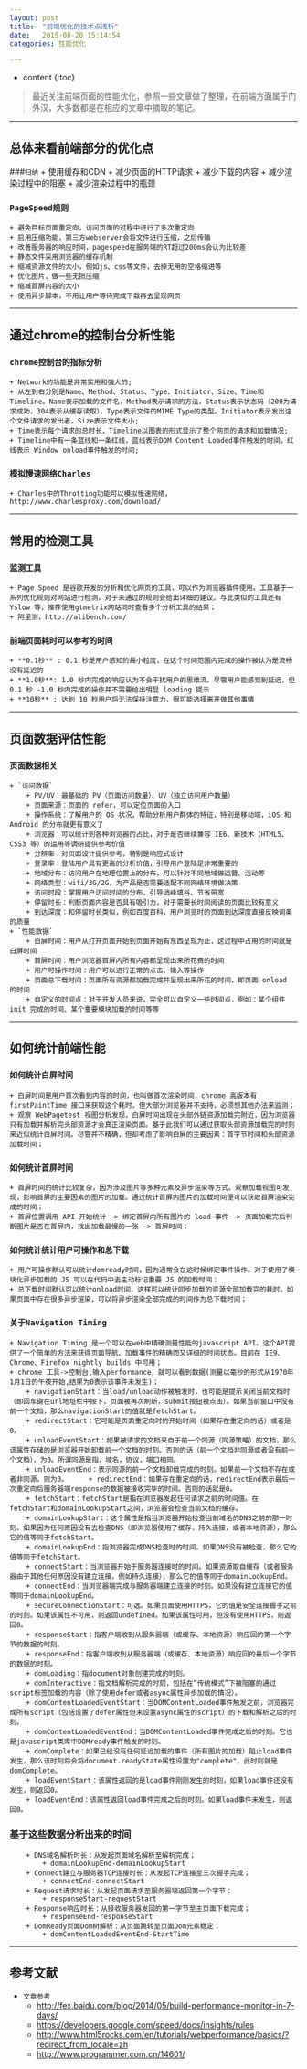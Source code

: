 ```yaml
---
layout: post
title:  "前端优化的技术点浅析"
date:   2015-08-20 15:14:54
categories: 性能优化

---
```



* content
{:toc}


> 最近关注前端页面的性能优化，参照一些文章做了整理，在前端方面属于门外汉，大多数都是在相应的文章中摘取的笔记。

---

## 总体来看前端部分的优化点

###`归纳`
	+ 使用缓存和CDN
	+ 减少页面的HTTP请求
	+ 减少下载的内容
	+ 减少渲染过程中的阻塞
	+ 减少渲染过程中的瓶颈
### `PageSpeed规则`
	+ 避免目标页面重定向，访问页面的过程中进行了多次重定向
	+ 启用压缩功能，第三方webserver会将文件进行压缩，之后传输
	+ 改善服务器的响应时间，pagespeed在服务端的RT超过200ms会认为比较差
	+ 静态文件采用浏览器的缓存机制
	+ 缩减资源文件的大小，例如js、css等文件，去掉无用的空格缩进等
	+ 优化图片，做一些无损压缩
	+ 缩减首屏内容的大小
	+ 使用异步脚本，不用让用户等待完成下载再去呈现网页

---

## 通过chrome的控制台分析性能
	
### `chrome控制台的指标分析`
	+ Network的功能是非常实用和强大的;
	+ 从左到右分别是Name、Method、Status、Type、Initiator、Size、Time和Timeline。Name表示加载的文件名，Method表示请求的方法，Status表示状态码（200为请求成功，304表示从缓存读取），Type表示文件的MIME Type的类型。Initiator表示发出这个文件请求的发出者，Size表示文件大小;
	+ Time表示每个请求的总时长，Timeline以图表的形式显示了整个网页的请求和加载情况;
	+ Timeline中有一条蓝线和一条红线，蓝线表示DOM Content Loaded事件触发的时间，红线表示 Window onload事件触发的时间;

### `模拟慢速网络Charles`
	+ Charles中的Throtting功能可以模拟慢速网络，http://www.charlesproxy.com/download/

---

## 常用的检测工具

### `监测工具`
	+ Page Speed 是谷歌开发的分析和优化网页的工具，可以作为浏览器插件使用。工具基于一系列优化规则对网站进行检测，对于未通过的规则会给出详细的建议。与此类似的工具还有 Yslow 等，推荐使用gtmetrix网站同时查看多个分析工具的结果；
	+ 阿里测，http://alibench.com/	
### `前端页面耗时可以参考的时间`
	+ **0.1秒** : 0.1 秒是用户感知的最小粒度，在这个时间范围内完成的操作被认为是流畅没有延迟的
	+ **1.0秒**: 1.0 秒内完成的响应认为不会干扰用户的思维流。尽管用户能感觉到延迟，但 0.1 秒 -1.0 秒内完成的操作并不需要给出明显 loading 提示
	+ **10秒** : 达到 10 秒用户将无法保持注意力，很可能选择离开做其他事情

---

##	页面数据评估性能

### `页面数据相关`

	+ `访问数据`
		+ PV/UV：最基础的 PV（页面访问数量）、UV（独立访问用户数量）
		+ 页面来源：页面的 refer，可以定位页面的入口
		+ 操作系统：了解用户的 OS 状况，帮助分析用户群体的特征，特别是移动端，iOS 和 Android 的分布就更有意义了
		+ 浏览器：可以统计到各种浏览器的占比，对于是否继续兼容 IE6、新技术（HTML5、CSS3 等）的运用等调研提供参考价值
		+ 分辨率：对页面设计提供参考，特别是响应式设计
		+ 登录率：登陆用户具有更高的分析价值，引导用户登陆是非常重要的
		+ 地域分布：访问用户在地理位置上的分布，可以针对不同地域做运营、活动等
		+ 网络类型：wifi/3G/2G，为产品是否需要适配不同网络环境做决策
		+ 访问时段：掌握用户访问时间的分布，引导消峰填谷、节省带宽
		+ 停留时长：判断页面内容是否具有吸引力，对于需要长时间阅读的页面比较有意义
		+ 到达深度：和停留时长类似，例如百度百科，用户浏览时的页面到达深度直接反映词条的质量
	+ `性能数据`
		+ 白屏时间：用户从打开页面开始到页面开始有东西呈现为止，这过程中占用的时间就是白屏时间
		+ 首屏时间：用户浏览器首屏内所有内容都呈现出来所花费的时间
		+ 用户可操作时间：用户可以进行正常的点击、输入等操作
		+ 页面总下载时间：页面所有资源都加载完成并呈现出来所花的时间，即页面 onload 的时间
		+ 自定义的时间点：对于开发人员来说，完全可以自定义一些时间点，例如：某个组件 init 完成的时间、某个重要模块加载的时间等等

---

## 如何统计前端性能

### `如何统计白屏时间`
	+ 白屏时间是用户首次看到内容的时间，也叫做首次渲染时间，chrome 高版本有 firstPaintTime 接口来获取这个耗时，但大部分浏览器并不支持，必须想其他办法来监测；
	+ 观察 WebPagetest 视图分析发现，白屏时间出现在头部外链资源加载完附近，因为浏览器只有加载并解析完头部资源才会真正渲染页面。基于此我们可以通过获取头部资源加载完的时刻来近似统计白屏时间。尽管并不精确，但却考虑了影响白屏的主要因素：首字节时间和头部资源加载时间；

### `如何统计首屏时间`
	+ 首屏时间的统计比较复杂，因为涉及图片等多种元素及异步渲染等方式。观察加载视图可发现，影响首屏的主要因素的图片的加载。通过统计首屏内图片的加载时间便可以获取首屏渲染完成的时间；
	+ 首屏位置调用 API 开始统计 -> 绑定首屏内所有图片的 load 事件 -> 页面加载完后判断图片是否在首屏内，找出加载最慢的一张 -> 首屏时间；

### `如何统计统计用户可操作和总下载`
	+ 用户可操作默认可以统计domready时间，因为通常会在这时候绑定事件操作。对于使用了模块化异步加载的 JS 可以在代码中去主动标记重要 JS 的加载时间；
	+ 总下载时间默认可以统计onload时间，这样可以统计同步加载的资源全部加载完的耗时。如果页面中存在很多异步渲染，可以将异步渲染全部完成的时间作为总下载时间；

### `关于Navigation Timing `

	+ Navigation Timing 是一个可以在web中精确测量性能的javascript API。这个API提供了一个简单的方法来获得页面导航、加载事件的精确而又详细的时间状态。目前在 IE9、Chrome、Firefox nightly builds 中可用；
	+ chrome 工具->控制台,输入performance，就可以看到数据(测量以毫秒的形式从1970年1月1日的午夜开始,结果为0表示该事件未发生)；
		+ navigationStart：当load/unload动作被触发时，也可能是提示关闭当前文档时（即回车键在url地址栏中按下，页面被再次刷新，submit按钮被点击）。如果当前窗口中没有前一个文档，那么navigationStart的值就是fetchStart。
		+ redirectStart：它可能是页面重定向时的开始时间（如果存在重定向的话）或者是0。
		+ unloadEventStart：如果被请求的文档来自于前一个同源（同源策略）的文档，那么该属性存储的是浏览器开始卸载前一个文档的时刻。否则的话（前一个文档非同源或者没有前一个文档），为0。所谓同源是指，域名，协议，端口相同。
		+ unloadEventEnd：表示同源的前一个文档卸载完成的时刻。如果前一个文档不存在或者非同源，则为0。		+ redirectEnd：如果存在重定向的话，redirectEnd表示最后一次重定向后服务器端response的数据被接收完毕的时间。否则的话就是0。
		+ fetchStart：fetchStart是指在浏览器发起任何请求之前的时间值。在fetchStart和domainLookupStart之间，浏览器会检查当前文档的缓存。	
		+ domainLookupStart：这个属性是指当浏览器开始检查当前域名的DNS之前的那一时刻。如果因为任何原因没有去检查DNS（即浏览器使用了缓存，持久连接，或者本地资源），那么它的值等同于fetchStart。
		+ domainLookupEnd：指浏览器完成DNS检查时的时间。如果DNS没有被检查，那么它的值等同于fetchStart。
		+ connectStart：当浏览器开始于服务器连接时的时间。如果资源取自缓存（或者服务器由于其他任何原因没有建立连接，例如持久连接），那么它的值等同于domainLookupEnd。
		+ connectEnd：当浏览器端完成与服务器端建立连接的时刻。如果没有建立连接它的值等同于domainLookupEnd。
		+ secureConnectionStart：可选。如果页面使用HTTPS，它的值是安全连接握手之前的时刻。如果该属性不可用，则返回undefined。如果该属性可用，但没有使用HTTPS，则返回0。
		+ responseStart：指客户端收到从服务器端（或缓存、本地资源）响应回的第一个字节的数据的时刻。
		+ responseEnd：指客户端收到从服务器端（或缓存、本地资源）响应回的最后一个字节的数据的时刻。
		+ domLoading：指document对象创建完成的时刻。
		+ domInteractive：指文档解析完成的时刻，包括在“传统模式”下被阻塞的通过script标签加载的内容（除了使用defer或者async属性异步加载的情况）。
		+ domContentLoadedEventStart：当DOMContentLoaded事件触发之前，浏览器完成所有script（包括设置了defer属性但未设置async属性的script）的下载和解析之后的时刻。
		+ domContentLoadedEventEnd：当DOMContentLoaded事件完成之后的时刻。它也是javascript类库中DOMready事件触发的时刻。
		+ domComplete：如果已经没有任何延迟加载的事件（所有图片的加载）阻止load事件发生，那么该时刻将会将document.readyState属性设置为"complete"，此时刻就是domComplete。
		+ loadEventStart：该属性返回的是load事件刚刚发生的时刻，如果load事件还没有发生，则返回0。
		+ loadEventEnd：该属性返回load事件完成之后的时刻。如果load事件未发生，则返回0。
		
### 基于这些数据分析出来的时间
		+ DNS域名解析时长：从发起页面域名解析至解析完成；
			+ domainLookupEnd-domainLookupStart
		+ Connect建立与服务器TCP连接时长：从发起TCP连接至三次握手完成；
			+ connectEnd-connectStart
		+ Request请求时长：从发起页面请求至服务器端返回第一个字节；
			+ responseStart-requestStart
		+ Response响应时长：从接收服务器发回的第一字节至主页面下载完成；
			+ responseEnd-responseStart	
		+ DomReady页面Dom树解析：从页面跳转至页面Dom元素稳定；
			+ domContentLoadedEventEnd-StartTime

---

##  参考文献	

+ `文章参考`
	+ http://fex.baidu.com/blog/2014/05/build-performance-monitor-in-7-days/
	+ https://developers.google.com/speed/docs/insights/rules
	+ http://www.html5rocks.com/en/tutorials/webperformance/basics/?redirect_from_locale=zh
	+ http://www.programmer.com.cn/14601/
